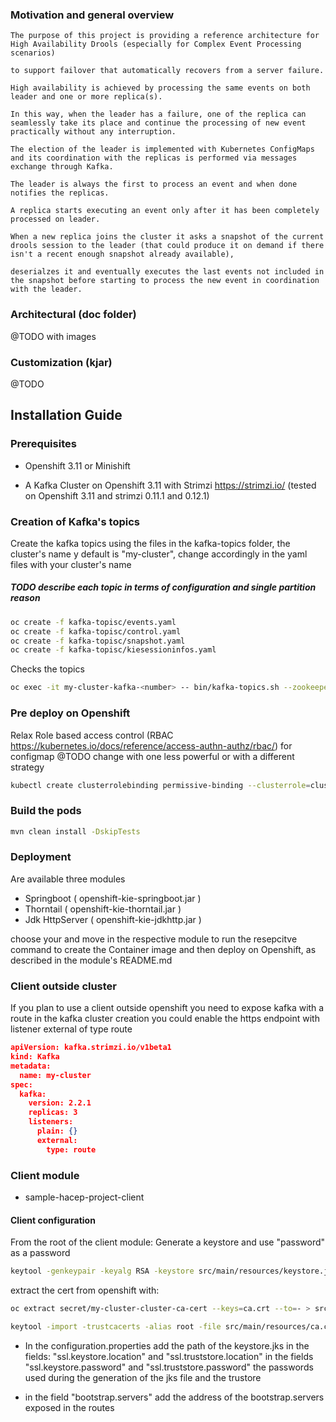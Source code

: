 ### Motivation and general overview
```
The purpose of this project is providing a reference architecture for High Availability Drools (especially for Complex Event Processing scenarios) 

to support failover that automatically recovers from a server failure.

High availability is achieved by processing the same events on both leader and one or more replica(s). 

In this way, when the leader has a failure, one of the replica can seamlessly take its place and continue the processing of new event practically without any interruption.

The election of the leader is implemented with Kubernetes ConfigMaps and its coordination with the replicas is performed via messages exchange through Kafka. 

The leader is always the first to process an event and when done notifies the replicas. 

A replica starts executing an event only after it has been completely processed on leader. 

When a new replica joins the cluster it asks a snapshot of the current drools session to the leader (that could produce it on demand if there isn't a recent enough snapshot already available), 

deserialzes it and eventually executes the last events not included in the snapshot before starting to process the new event in coordination with the leader.
```

### Architectural (doc folder)
@TODO with images

### Customization (kjar)
@TODO

## Installation Guide
### Prerequisites

- Openshift 3.11 or Minishift

- A Kafka Cluster on Openshift 3.11 with Strimzi https://strimzi.io/
(tested on Openshift 3.11 and strimzi 0.11.1 and 0.12.1)

### Creation of Kafka's topics
Create the kafka topics using the files in the kafka-topics folder, 
the cluster's name y default is "my-cluster", change accordingly in 
the yaml files with your cluster's name 
##### TODO describe each topic in terms of configuration and single partition reason
```sh
oc create -f kafka-topisc/events.yaml
oc create -f kafka-topisc/control.yaml
oc create -f kafka-topisc/snapshot.yaml
oc create -f kafka-topisc/kiesessioninfos.yaml
```
Checks the topics
```sh
oc exec -it my-cluster-kafka-<number> -- bin/kafka-topics.sh --zookeeper localhost:2181 --describe
```

### Pre deploy on Openshift
Relax Role based access control (RBAC https://kubernetes.io/docs/reference/access-authn-authz/rbac/) for configmap
@TODO change with one less powerful or with a different strategy
```sh
kubectl create clusterrolebinding permissive-binding --clusterrole=cluster-admin --group=system:serviceaccounts
```

### Build the pods
```sh
mvn clean install -DskipTests
```
### Deployment
Are available three modules 

- Springboot     ( openshift-kie-springboot.jar )
- Thorntail      ( openshift-kie-thorntail.jar )
- Jdk HttpServer ( openshift-kie-jdkhttp.jar )

choose your and move in the respective module to run the resepcitve command 
to create the Container image and then deploy on Openshift, as described in the module's README.md


### Client outside cluster

If you plan to use a client outside openshift
you need to expose kafka with a route
in the kafka cluster creation you could enable the https endpoint with
listener external of type route

```json
apiVersion: kafka.strimzi.io/v1beta1
kind: Kafka
metadata:
  name: my-cluster
spec:
  kafka:
    version: 2.2.1
    replicas: 3
    listeners:
      plain: {}
      external:
        type: route
```


### Client module
- sample-hacep-project-client 

#### Client configuration
From the root of the client module:
Generate a keystore and use "password" as a password
```sh
keytool -genkeypair -keyalg RSA -keystore src/main/resources/keystore.jks
```
extract the cert from openshift with:
```sh
oc extract secret/my-cluster-cluster-ca-cert --keys=ca.crt --to=- > src/main/resources/ca.crt
```
```sh
keytool -import -trustcacerts -alias root -file src/main/resources/ca.crt -keystore src/main/resources/keystore.jks -storepass password -noprompt
```

- In the configuration.properties add the path of the keystore.jks 
in the fields:
"ssl.keystore.location"
and 
"ssl.truststore.location"
in the fields
"ssl.keystore.password"
and 
"ssl.truststore.password"
the passwords used during the generation of the jks file and the trustore

- in the field
"bootstrap.servers" add the address of the bootstrap.servers exposed in the routes